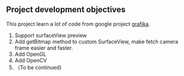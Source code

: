 ## Project development objectives
This project learn a lot of code from google project [grafika](https://github.com/google/grafika.git).


1. Support surfaceView preview
2. Add getBitmap method to custom SurfaceView, make fetch camera frame easier and faster.
3. Add OpenGL 
4. Add OpenCV
5. （To be continued)
